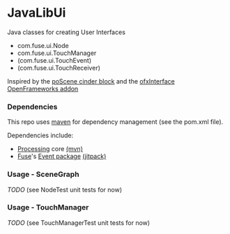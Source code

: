 # JavaLibUi
Java classes for creating User Interfaces
* com.fuse.ui.Node
* com.fuse.ui.TouchManager
* (com.fuse.ui.TouchEvent)
* (com.fuse.ui.TouchReceiver)

Inspired by the [poScene cinder block](https://github.com/Potion/Cinder-poScene) and the [ofxInterface OpenFrameworks addon](https://github.com/galsasson/ofxInterface)

### Dependencies
This repo uses [maven](https://maven.apache.org/guides/getting-started/maven-in-five-minutes.html) for dependency management (see the pom.xml file).

Dependencies include:
* [Processing](https://processing.org/) core [(mvn)](https://mvnrepository.com/artifact/org.processing/core)
* [Fuse](http://fuseinteractive.it/)'s [Event package](https://github.com/fusefactory/JavaLibEvent) [(jitpack)](https://jitpack.io/#fusefactory/event/1.0)

### Usage - SceneGraph
_TODO_ (see NodeTest unit tests for now)

### Usage - TouchManager
_TODO_ (see TouchManagerTest unit tests for now)
